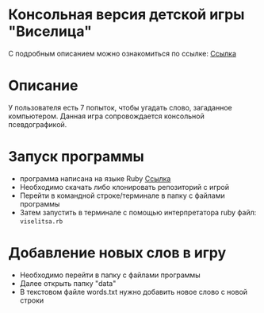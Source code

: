 # Консольная версия детской игры "Виселица"
С подробным описанием можно ознакомиться по ссылке:
[Ссылка](https://ru.wikipedia.org/wiki/%D0%92%D0%B8%D1%81%D0%B5%D0%BB%D0%B8%D1%86%D0%B0_(%D0%B8%D0%B3%D1%80%D0%B0))
# Описание
У пользователя есть 7 попыток, чтобы угадать слово, загаданное компьютером. Данная игра сопровождается консольной псевдографикой.
# Запуск программы
- программа написана на языке Ruby [Ссылка](https://ru.wikipedia.org/wiki/Ruby)
- Необходимо скачать либо клонировать репозиторий с игрой
- Перейти в командной строке/терминале в папку с файлами программы
- Затем запустить в терминале с помощью интерпретатора ruby файл:
``` viselitsa.rb ```
# Добавление новых слов в игру
- Необходимо перейти в папку с файлами программы
- Далее открыть папку "data"
- В текстовом файле words.txt нужно добавить новое слово с новой строки


